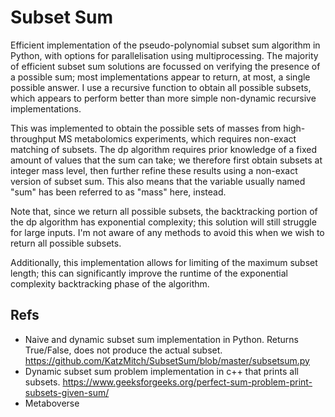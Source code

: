 # Subset Sum
Efficient implementation of the pseudo-polynomial subset sum algorithm in Python, with options for parallelisation 
using multiprocessing. The majority of efficient subset sum solutions are focussed on verifying the presence of a 
possible sum; most implementations appear to return, at most, a single possible answer. I use a recursive function to 
obtain all possible subsets, which appears to perform better than more simple non-dynamic recursive implementations. 

This was implemented to obtain the possible sets of masses from high-throughput MS metabolomics experiments, which 
requires non-exact matching of subsets. The dp algorithm requires prior knowledge of a fixed amount of values that the
sum can take; we therefore first obtain subsets at integer mass level, then further refine 
these results using a non-exact version of subset sum. This also means that the variable usually named "sum" has been
referred to as "mass" here, instead.

Note that, since we return all possible subsets, the backtracking portion of the dp algorithm has exponential 
complexity; this solution will still struggle for large inputs. I'm not aware of any methods to avoid this when we
wish to return all possible subsets.

Additionally, this implementation allows for limiting of the maximum subset length; this can significantly improve the
runtime of the exponential complexity backtracking phase of the algorithm. 

## Refs
- Naive and dynamic subset sum implementation in Python. Returns True/False, does not produce the actual subset. https://github.com/KatzMitch/SubsetSum/blob/master/subsetsum.py
- Dynamic subset sum problem implementation in c++ that prints all subsets. https://www.geeksforgeeks.org/perfect-sum-problem-print-subsets-given-sum/
- Metaboverse
